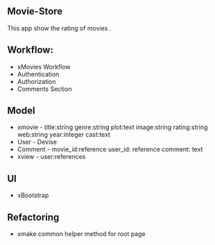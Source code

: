## Movie-Store
This app show the rating of movies .

## Workflow:
- xMovies Workflow
- Authentication
- Authorization
- Comments Section


## Model
- xmovie - title:string genre:string plot:text image:string rating:string web:string year:integer cast:text
- User - Devise
- Comment - movie_id:reference  user_id: reference comment: text
- xview - user:references


## UI
- xBootstrap

## Refactoring
- xmake common helper method for root page
